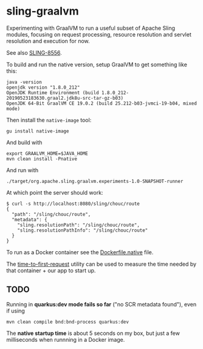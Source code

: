 # sling-graalvm
Experimenting with GraalVM to run a useful subset of Apache Sling modules, focusing on request processing, resource resolution and servlet resolution and execution for now.

See also [SLING-8556](https://issues.apache.org/jira/browse/SLING-8556).

To build and run the native version, setup GraalVM to get something like this:

    java -version
    openjdk version "1.8.0_212"
    OpenJDK Runtime Environment (build 1.8.0_212-20190523183630.graal2.jdk8u-src-tar-gz-b03)
    OpenJDK 64-Bit GraalVM CE 19.0.2 (build 25.212-b03-jvmci-19-b04, mixed mode)

Then install the `native-image` tool:

    gu install native-image

And build with 

    export GRAALVM_HOME=$JAVA_HOME
    mvn clean install -Pnative
    
And run with

    ./target/org.apache.sling.graalvm.experiments-1.0-SNAPSHOT-runner
    
At which point the server should work:

    $ curl -s http://localhost:8080/sling/chouc/route
    {
      "path": "/sling/chouc/route",
      "metadata": {
        "sling.resolutionPath": "/sling/chouc/route",
        "sling.resolutionPathInfo": "/sling/chouc/route"
      }
    }

To run as a Docker container see the [Dockerfile.native](./src/main/docker/Dockerfile.native) file.

The [time-to-first-request](../time-to-first-request) utility can be used to measure the time needed
by that container + our app to start up.

## TODO
Running in **quarkus:dev mode fails so far** ("no SCR metadata found"), even if 
using 

    mvn clean compile bnd:bnd-process quarkus:dev

The **native startup time** is about 5 seconds on my box, but just a few
milliseconds when runnning in a Docker image.

